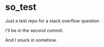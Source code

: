 so_test
=======

Just a test repo for a stack overflow question

I'll be in the second commit.

And I snuck in somehow.
